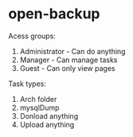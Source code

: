 # open-backup


Acess groups:

1. Administrator - Can do anything
2. Manager - Can manage tasks
3. Guest - Can only view pages

Task types:

1. Arch folder
2. mysqlDump
3. Donload anything 
4. Upload anything